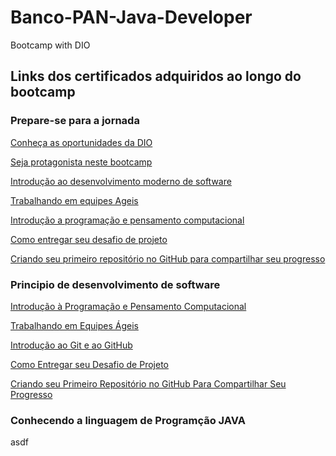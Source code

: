 # Banco-PAN-Java-Developer
Bootcamp with DIO
## Links dos certificados adquiridos ao longo do bootcamp

### Prepare-se para a jornada
[Conheça as oportunidades da DIO](https://hermes.digitalinnovation.one/certificates/69371C47.pdf)

[Seja protagonista neste bootcamp](https://hermes.digitalinnovation.one/certificates/07F926F1.pdf)

[Introdução ao desenvolvimento moderno de software](https://hermes.digitalinnovation.one/certificates/9E96B8BA.pdf)

[Trabalhando em  equipes Ageis](https://hermes.digitalinnovation.one/certificates/DD5C34B3.pdf)

[Introdução a programação e pensamento computacional](https://hermes.digitalinnovation.one/certificates/F1D2A26F.pdf)

[Como entregar seu desafio de projeto](https://hermes.digitalinnovation.one/certificates/FB929FCF.pdf)

[Criando seu primeiro repositório no GitHub para compartilhar seu progresso](https://hermes.digitalinnovation.one/certificates/DD6C33E8.pdf)

### Principio de desenvolvimento de software 

[Introdução à Programação e Pensamento Computacional](https://hermes.digitalinnovation.one/certificates/F1D2A26F.pdf)

[Trabalhando em Equipes Ágeis](https://hermes.digitalinnovation.one/certificates/DD5C34B3.pdf)

[Introdução ao Git e ao GitHub](https://hermes.digitalinnovation.one/certificates/4FEE134F.pdf)

[Como Entregar seu Desafio de Projeto](https://hermes.digitalinnovation.one/certificates/FB929FCF.pdf)

[Criando seu Primeiro Repositório no GitHub Para Compartilhar Seu Progresso](https://hermes.digitalinnovation.one/certificates/DD6C33E8.pdf)

### Conhecendo a linguagem de Programção JAVA
asdf
